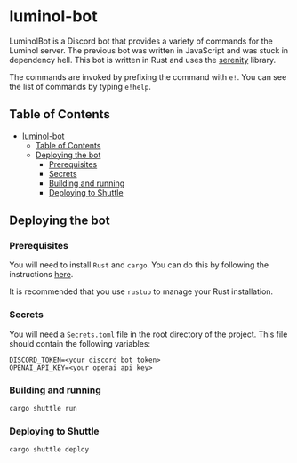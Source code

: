 # luminol-bot

LuminolBot is a Discord bot that provides a variety of commands for the Luminol server. The previous bot was written in JavaScript and was stuck in dependency hell. This bot is written in Rust and uses the [serenity](https://github.com/serenity-rs/serenity) library.

The commands are invoked by prefixing the command with `e!`. You can see the list of commands by typing `e!help`.

## Table of Contents

- [luminol-bot](#luminol-bot)
  - [Table of Contents](#table-of-contents)
  - [Deploying the bot](#deploying-the-bot)
    - [Prerequisites](#prerequisites)
    - [Secrets](#secrets)
    - [Building and running](#building-and-running)
    - [Deploying to Shuttle](#deploying-to-shuttle)

## Deploying the bot

### Prerequisites

You will need to install `Rust` and `cargo`. You can do this by following the instructions [here](https://www.rust-lang.org/tools/install).

It is recommended that you use `rustup` to manage your Rust installation.

### Secrets

You will need a `Secrets.toml` file in the root directory of the project. This file should contain the following variables:

```env
DISCORD_TOKEN=<your discord bot token>
OPENAI_API_KEY=<your openai api key>
```

### Building and running

```bash
cargo shuttle run
```

### Deploying to Shuttle

```bash
cargo shuttle deploy
```
